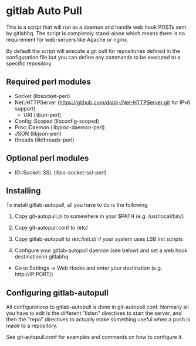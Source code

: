 gitlab Auto Pull
=========================================

This is a script that will run as a daemon and handle web hook POSTs sent by gitlabhq.
The script is completely stand-alone which means there is no requirement for web-servers like Apache or nginx.

By default the script will execute a git pull for repositories defined in the configuration file but you can define
any commands to be executed to a specific repository.

Required perl modules
-------------------------
- Socket (libsocket-perl)
- Net::HTTPServer (https://github.com/diddi-/Net-HTTPServer.git for IPv6 support)
    * URI (liburi-perl)
- Config::Scoped (libconfig-scoped)
- Proc::Daemon (libproc-daemon-perl)
- JSON (libjson-perl)
- threads (libthreads-perl)

Optional perl modules
---------------------------

- IO::Socket::SSL (libio-socket-ssl-perl)

Installing
-----------------------------

To install gitlab-autopull, all you have to do is the following

1. Copy git-autopull.pl to somewhere in your $PATH (e.g. /usr/local/bin/)

2. Copy git-autopull.conf to /etc/

3. Copy gitlab-autopull to /etc/init.d/ if your system uses LSB Init scripts

4. Configure your gitlab-autopull daemon (see below) and set a web hook destination in gitlabhq

- Go to Settings -> Web Hooks and enter your destination (e.g. http://IP:PORT/) 

Configuring gitlab-autopull
------------------------------------

All configurations to gitlab-autopull is done in git-autopull.conf. 
Normally all you have to edit is the different "listen" directives to start the server, and then the "repo" directives 
to actually make something useful when a push is made to a repository.

See git-autopull.conf for examples and comments on how to configure it.

